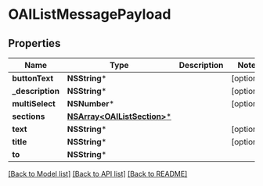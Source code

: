 # OAIListMessagePayload

## Properties
Name | Type | Description | Notes
------------ | ------------- | ------------- | -------------
**buttonText** | **NSString*** |  | [optional] 
**_description** | **NSString*** |  | [optional] 
**multiSelect** | **NSNumber*** |  | [optional] 
**sections** | [**NSArray&lt;OAIListSection&gt;***](OAIListSection.md) |  | 
**text** | **NSString*** |  | [optional] 
**title** | **NSString*** |  | [optional] 
**to** | **NSString*** |  | 

[[Back to Model list]](../README.md#documentation-for-models) [[Back to API list]](../README.md#documentation-for-api-endpoints) [[Back to README]](../README.md)


